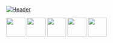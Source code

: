  [![Header](https://i.imgur.com/VoTLppGh.gif)](www.mihovilsantek.com)
  

 
 
 
 
 <code><a href="https://reactjs.org/" target="_blank"><img height="50" src="https://www.vectorlogo.zone/logos/reactjs/reactjs-ar21.svg"></a></code>
 <code><a href="https://www.javascript.com/" target="_blank"><img height="50" src="https://www.vectorlogo.zone/logos/javascript/javascript-horizontal.svg"></a></code>
  <code><a href="https://www.typescriptlang.org/docs/" target="_blank"><img height="50" src="https://www.vectorlogo.zone/logos/typescriptlang/typescriptlang-official.svg"></a></code>
  <code><a href="https://webpack.js.org/" target="_blank"><img height="50" src="https://www.vectorlogo.zone/logos/js_webpack/js_webpack-ar21.svg"></a></code>
 <code><a href="https://sass-lang.com/" target="_blank"><img height="50" src="https://www.vectorlogo.zone/logos/sass-lang/sass-lang-ar21.svg"></a></code>




